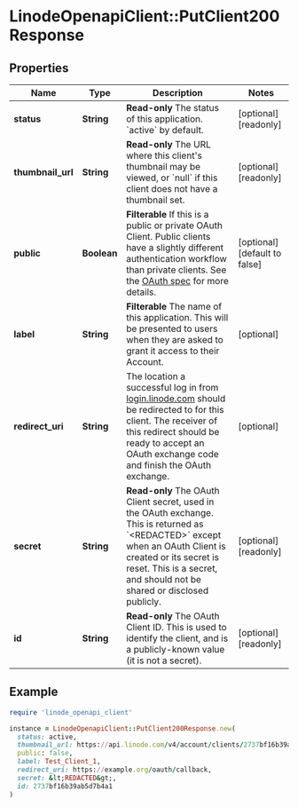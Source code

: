 # LinodeOpenapiClient::PutClient200Response

## Properties

| Name | Type | Description | Notes |
| ---- | ---- | ----------- | ----- |
| **status** | **String** | __Read-only__ The status of this application.  &#x60;active&#x60; by default. | [optional][readonly] |
| **thumbnail_url** | **String** | __Read-only__ The URL where this client&#39;s thumbnail may be viewed, or &#x60;null&#x60; if this client does not have a thumbnail set. | [optional][readonly] |
| **public** | **Boolean** | __Filterable__ If this is a public or private OAuth Client.  Public clients have a slightly different authentication workflow than private clients.  See the [OAuth spec](https://oauth.net/2/) for more details. | [optional][default to false] |
| **label** | **String** | __Filterable__ The name of this application.  This will be presented to users when they are asked to grant it access to their Account. | [optional] |
| **redirect_uri** | **String** | The location a successful log in from [login.linode.com](https://login.linode.com) should be redirected to for this client.  The receiver of this redirect should be ready to accept an OAuth exchange code and finish the OAuth exchange. | [optional] |
| **secret** | **String** | __Read-only__ The OAuth Client secret, used in the OAuth exchange.  This is returned as &#x60;&lt;REDACTED&gt;&#x60; except when an OAuth Client is created or its secret is reset.  This is a secret, and should not be shared or disclosed publicly. | [optional][readonly] |
| **id** | **String** | __Read-only__ The OAuth Client ID.  This is used to identify the client, and is a publicly-known value (it is not a secret). | [optional][readonly] |

## Example

```ruby
require 'linode_openapi_client'

instance = LinodeOpenapiClient::PutClient200Response.new(
  status: active,
  thumbnail_url: https://api.linode.com/v4/account/clients/2737bf16b39ab5d7b4a1/thumbnail,
  public: false,
  label: Test_Client_1,
  redirect_uri: https://example.org/oauth/callback,
  secret: &lt;REDACTED&gt;,
  id: 2737bf16b39ab5d7b4a1
)
```

